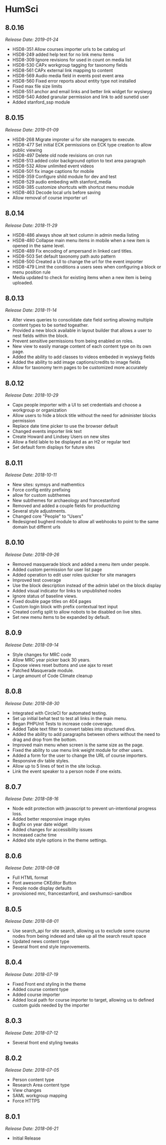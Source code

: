 # HumSci

8.0.16
--------------------------------------------------------------------------------  
_Release Date: 2019-01-24_

* HSD8-351 Allow courses importer urls to be catalog url
* HSD8-249 added help text for no link menu items
* HSD8-309 Ignore revisions for used in count on media list
* HSD8-530 CAPx workgroup tagging for taxonomy fields
* HSD8-561 CAPx external link mapping to content
* HSD8-569 Audio media field in events post event area
* HSD8-560 Fixed error reports about entity type not installed
* Fixed max file size limits
* HSD8-551 anchor and email links and better link widget for wysiwyg
* HSD8-540 Added granular permission and link to add sunetid user
* Added stanford_ssp module

8.0.15
--------------------------------------------------------------------------------  
_Release Date: 2019-01-09_

* HSD8-268 Migrate improter ui for site managers to execute.
* HSD8-477 Set initial ECK permissions on ECK type creation to allow public viewing
* HSD8-497 Delete old node revisions on cron run
* HSD8-513 added color background option to text area paragraph
* HSD8-532 Allow unlimited event videos
* HSD8-501 fix image captions for mobile
* HSD8-359 Configure shild module for dev and test
* HSD8-529 audio embeding with stanford_media
* HSD8-385 customize shortcuts with shortcut menu module
* HSD8-463 Decode local urls before saving
* Allow removal of course importer url

8.0.14
--------------------------------------------------------------------------------  
_Release Date: 2018-11-29_

* HSD8-486 always show alt text column in admin media listing
* HSD8-480 Collapse main menu items in mobile when a new item is opened in the same level.
* HSD8-489 Fix encoding of ampersand in linked card titles.
* HSD8-503 Set default taxonomy path auto pattern
* HSD8-500 Created a UI to change the url for the event importer
* HSD8-479 Limit the conditions a users sees when configuring a block or menu position rule
* Media updated to check for existing items when a new item is being uploaded.

8.0.13
--------------------------------------------------------------------------------  
_Release Date: 2018-11-14_

* Alter views queries to consolidate date field sorting allowing multiple content types to be sorted togeather.
* Provided a new block available in layout builder that allows a user to nest fields within the block.
* Prevent sensitive permissions from being enabled on roles.
* New view to easily manage content of each content type on its own page.
* Added the ability to add classes to videos embeded in wysiwyg fields
* Added the ability to add image captions/credits to image fields
* Allow for taxonomy term pages to be customized more accurately

8.0.12
--------------------------------------------------------------------------------  
_Release Date: 2018-10-29_

* Capx people importer with a UI to set credentials and choose a workgroup or organization
* Allow users to hide a block title without the need for administer blocks permission
* Replace date time picker to use the browser default
* Changed events importer link text
* Create Howard and Lindsey Users on new sites
* Allow a field lable to be displayed as an H2 or regular text
* Set default form displays for future sites

8.0.11
--------------------------------------------------------------------------------  
_Release Date: 2018-10-11_

- New sites: symsys and mathemtics
- Force config entity prefixing
- allow for custom subthemes
- New subthemes for archaeology and francestanford
- Removed and added a couple fields for productizing
- Several style adjustments.
- Changed core "People" to "Users"
- Redesigned bugherd module to allow all webhooks to point to the same domain but differnt urls

8.0.10
--------------------------------------------------------------------------------  
_Release Date: 2018-09-26_

- Removed masquerade block and added a menu item under people.
- Added custom permission for user list page
- Added operation to edit user roles quicker for site managers
- Improved test coverage
- Use the block description instead of the admin label on the block display
- Added visual indicator for links to unpublished nodes
- Ignore status of baseline views.
- Fixed double page titles on 404 pages
- Custom login block with prefix contextual text input
- Created config split to allow nobots to be disabled on live sites.
- Set new menu items to be expanded by default.

8.0.9
--------------------------------------------------------------------------------  
_Release Date: 2018-09-14_

- Style changes for MRC code
- Allow MRC year picker back 30 years.
- Expose views reset buttons and use ajax to reset
- Patched Masquerade module.
- Large amount of Code Climate cleanup

8.0.8
--------------------------------------------------------------------------------  
_Release Date: 2018-08-30_

- Integrated with CircleCI for automated testing.
- Set up initial behat test to test all links in the main menu.
- Began PHPUnit Tests to increase code coverage.
- Added Table text filter to convert tables into structured divs.
- Added the ability to add paragraphs between others without the need to drag and drop from the bottom.
- Improved main menu when screen is the same size as the page.
- Fixed the ability to use menu link weight module for other users.
- Added a form for the user to change the URL of course importers.
- Responsive div table styles.
- Allow up to 5 lines of text in the site lockup. 
- Link the event speaker to a person node if one exists.

8.0.7
--------------------------------------------------------------------------------  
_Release Date: 2018-08-16_

- Node edit protection with javascript to prevent un-intentional progress loss.
- Added better responsive image styles
- Bugfix on year date widget
- Added changes for accessibility issues
- Increased cache time
- Added site style options in the theme settings.

8.0.6
--------------------------------------------------------------------------------  
_Release Date: 2018-08-08_

- Full HTML format
- Font awesome CKEditor Button
- People node display defaults
- provisioned mrc, francestanford, and swshumsci-sandbox

8.0.5
--------------------------------------------------------------------------------  
_Release Date: 2018-08-01_

- Use search_api for site search, allowing us to exclude some course nodes from being indexed and take up all the search 
  result space
- Updated news content type
- Several front end style improvements.

8.0.4
--------------------------------------------------------------------------------  
_Release Date: 2018-07-19_

- Fixed Front end styling in the theme
- Added course content type
- Added course importer
- Added local path for course importer to target, allowing us to defined custom guids needed by the importer

8.0.3
--------------------------------------------------------------------------------  
_Release Date: 2018-07-12_

- Several front end styling tweaks

8.0.2
--------------------------------------------------------------------------------  
_Release Date: 2018-07-05_

- Person content type
- Research Area content type
- View changes
- SAML workgroup mapping
- Force HTTPS

8.0.1
--------------------------------------------------------------------------------  
_Release Date: 2018-06-21_

- Initial Release
